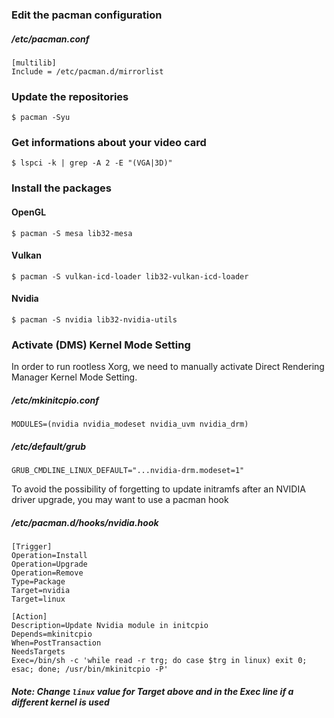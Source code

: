 ### Edit the pacman configuration
##### /etc/pacman.conf
```
[multilib]
Include = /etc/pacman.d/mirrorlist
```

### Update the repositories
```
$ pacman -Syu
```

### Get informations about your video card
```
$ lspci -k | grep -A 2 -E "(VGA|3D)"
```

### Install the packages

#### OpenGL
```
$ pacman -S mesa lib32-mesa
```

#### Vulkan
```
$ pacman -S vulkan-icd-loader lib32-vulkan-icd-loader
```

#### Nvidia
```
$ pacman -S nvidia lib32-nvidia-utils
```

### Activate (DMS) Kernel Mode Setting

In order to run rootless Xorg, we need to manually activate Direct Rendering Manager Kernel Mode Setting.

##### /etc/mkinitcpio.conf
```
MODULES=(nvidia nvidia_modeset nvidia_uvm nvidia_drm)
```

##### /etc/default/grub
```
GRUB_CMDLINE_LINUX_DEFAULT="...nvidia-drm.modeset=1"
```

To avoid the possibility of forgetting to update initramfs after an NVIDIA driver upgrade, you may want to use a pacman hook

##### /etc/pacman.d/hooks/nvidia.hook
```
[Trigger]
Operation=Install
Operation=Upgrade
Operation=Remove
Type=Package
Target=nvidia
Target=linux

[Action]
Description=Update Nvidia module in initcpio
Depends=mkinitcpio
When=PostTransaction
NeedsTargets
Exec=/bin/sh -c 'while read -r trg; do case $trg in linux) exit 0; esac; done; /usr/bin/mkinitcpio -P'
```

##### **Note**: Change `linux` value for Target above and in the Exec line if a different kernel is used
